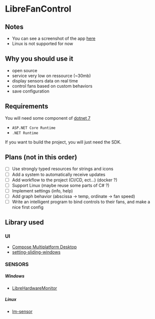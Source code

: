 # LibreFanControl

## Notes
- You can see a screenshot of the app [here](https://github.com/wiiznokes/LibreFanControl/blob/main/assets/mainPageV1.png)
- Linux is not supported for now

## Why you should use it
- open source
- service very low on ressource (~30mb)
- display sensors data on real time
- control fans based on custom behaviors
- save configuration



## Requirements
You will need some component of [dotnet 7](https://dotnet.microsoft.com/en-us/download/dotnet/7.0)

- `ASP.NET Core Runtime`
- `.NET Runtime`

If you want to build the project, you will just need the SDK.

## Plans (not in this order)

- [ ] Use strongly typed resources for strings and icons
- [ ] Add a system to automatically receive updates
- [ ] Add workflow to the project (CI/CD, ect...) (docker ?)
- [ ] Support Linux (maybe reuse some parts of C# ?)
- [ ] Implement settings (info, help)
- [ ] Add graph behavior (abscissa -> temp, ordinate -> fan speed)
- [ ] Write an intelligent program to bind controls to their fans, and make a nice first config

## Library used

### UI
- [Compose Multiplatform Desktop](https://www.jetbrains.com/lp/compose-mpp/)
- [setting-sliding-windows](https://github.com/wiiznokes/setting-sliding-windows)
### SENSORS
##### Windows
- [LibreHardwareMonitor](https://github.com/LibreHardwareMonitor/LibreHardwareMonitor)
##### Linux
- [lm-sensor](https://github.com/lm-sensors/lm-sensors)
